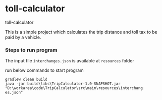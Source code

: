 # toll-calculator

toll-calculator

This is a simple project which calculates the trip distance and toll tax to be paid by a vehicle.

### Steps to run program

The input file `interchanges.json` is available at `resources` folder

run below commands to start program

```
gradlew clean build
java -jar build\libs\TripCalculator-1.0-SNAPSHOT.jar "D:\workarea\code\TripCalculator\src\main\resources\interchang
es.json"

```



